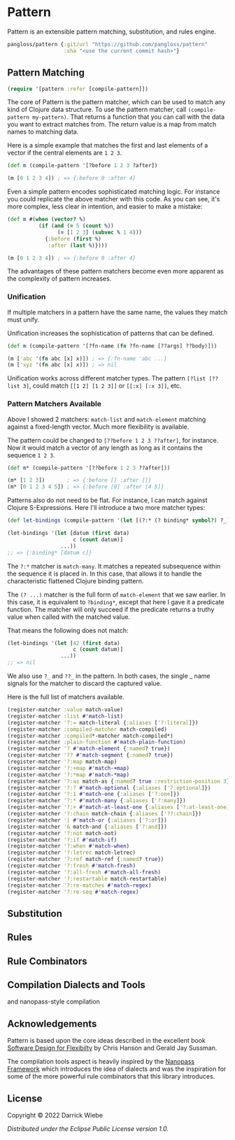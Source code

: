 # Pattern

Pattern is an extensible pattern matching, substitution, and rules engine.

``` clojure
pangloss/pattern {:git/url "https://github.com/pangloss/pattern"
                  :sha "<use the current commit hash>"}
```

## Pattern Matching

``` clojure
(require '[pattern :refer [compile-pattern]])
```

The core of Pattern is the pattern matcher, which can be used to match any kind of Clojure data structure.
To use the pattern matcher, call `(compile-pattern my-pattern)`. 
That returns a function that you can call with the data you want to extract matches from. 
The return value is a map from match names to matching data.

Here is a simple example that matches the first and last elements of a vector if the central elements are `1 2 3`.

``` clojure
(def m (compile-pattern '[?before 1 2 3 ?after])

(m [0 1 2 3 4]) ; => {:before 0 :after 4}
```

Even a simple pattern encodes sophisticated matching logic.
For instance you could replicate the above matcher with this code. 
As you can see, it's more complex, less clear in intention, and easier to make a mistake:

``` clojure
(def m #(when (vector? %)
          (if (and (= 5 (count %))
                (= [1 2 3] (subvec % 1 4)))
            {:before (first %)
             :after (last %)})))

(m [0 1 2 3 4]) ; => {:before 0 :after 4}
```

The advantages of these pattern matchers become even more apparent as the complexity of pattern increases.

### Unification

If multiple matchers in a pattern have the same name, the values they match must unify.

Unification increases the sophistication of patterns that can be defined.

``` clojure
(def m (compile-pattern '[?fn-name (fn ?fn-name [??args] ??body)]))

(m ['abc '(fn abc [x] x)]) ; => {:fn-name 'abc ...}
(m ['xyz '(fn abc [x] x)]) ; => nil
```

Unification works across different matcher types.
The pattern `[?list [??list 3]`, could match `[[1 2] [1 2 3]]` or `[[:x] [:x 3]]`, etc. 


### Pattern Matchers Available

Above I showed 2 matchers: `match-list` and `match-element` matching against a fixed-length vector. 
Much more flexibility is available.

The pattern could be changed to `[??before 1 2 3 ??after]`, for instance.
Now it would match a vector of any length as long as it contains the sequence `1 2 3`.

``` clojure
(def m* (compile-pattern '[??before 1 2 3 ??after]))

(m* [1 2 3])       ; => {:before [] :after []}
(m* [0 1 2 3 4 5]) ; => {:before [0] :after [4 5]}
```

Patterns also do not need to be flat.
For instance, I can match against Clojure S-Expressions. 
Here I'll introduce a two more matcher types:

``` clojure
(def let-bindings (compile-pattern '(let [(?:* (? binding* symbol?) ?_)] ??_)))

(let-bindings '(let [datum (first data)
                     c (count datum)]
                 ...))
;; => {:binding* [datum c]}
```

The `?:*` matcher is `match-many`.
It matches a repeated subsequence within the sequence it is placed in.
In this case, that allows it to handle the characteristic flattened Clojure binding pattern.

The `(? ...)` matcher is the full form of `match-element` that we saw earlier. 
In this case, it is equivalent to `?binding*`, except that here I gave it a predicate function.
The matcher will only succeed if the predicate returns a truthy value when called with the matched value.

That means the following does not match:

``` clojure
(let-bindings '(let [42 (first data)
                     c (count datum)]
                 ...))
;; => nil
```

We also use `?_` and `??_` in the pattern. In both cases, the single _ name signals for the matcher to
discard the captured value.


Here is the full list of matchers available.

``` clojure
(register-matcher :value match-value)
(register-matcher :list #'match-list)
(register-matcher '?:= match-literal {:aliases ['?:literal]})
(register-matcher :compiled-matcher match-compiled)
(register-matcher :compiled*-matcher match-compiled*)
(register-matcher :plain-function #'match-plain-function)
(register-matcher '? #'match-element {:named? true})
(register-matcher '?? #'match-segment {:named? true})
(register-matcher '?:map match-map)
(register-matcher '?:+map #'match-+map)
(register-matcher '?:*map #'match-*map)
(register-matcher '?:as match-as {:named? true :restriction-position 3})
(register-matcher '?:? #'match-optional {:aliases ['?:optional]})
(register-matcher '?:1 #'match-one {:aliases ['?:one]})
(register-matcher '?:* #'match-many {:aliases ['?:many]})
(register-matcher '?:+ #'match-at-least-one {:aliases ['?:at-least-one]})
(register-matcher '?:chain match-chain {:aliases ['??:chain]})
(register-matcher '| #'match-or {:aliases ['?:or]})
(register-matcher '& match-and {:aliases ['?:and]})
(register-matcher '?:not match-not)
(register-matcher '?:if #'match-if)
(register-matcher '?:when #'match-when)
(register-matcher '?:letrec match-letrec)
(register-matcher '?:ref match-ref {:named? true})
(register-matcher '?:fresh #'match-fresh)
(register-matcher '?:all-fresh #'match-all-fresh)
(register-matcher '?:restartable match-restartable)
(register-matcher '?:re-matches #'match-regex)
(register-matcher '?:re-seq #'match-regex)

```

## Substitution

## Rules

## Rule Combinators

## Compilation Dialects and Tools

and nanopass-style compilation

## Acknowledgements

Pattern is based upon the core ideas described in the excellent book [Software Design for Flexibilty](https://mitpress.mit.edu/books/software-design-flexibility) by Chris Hanson and Gerald Jay Sussman.

The compilation tools aspect is heavily inspired by the [Nanopass Framework](https://nanopass.org/) which introduces the idea of dialects and was the inspiration for some of the more powerful rule combinators that this library introduces.

## License

Copyright © 2022 Darrick Wiebe

_Distributed under the Eclipse Public License version 1.0._
